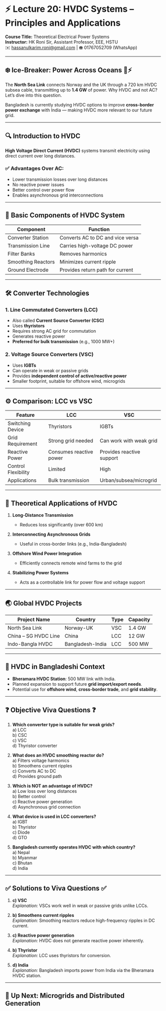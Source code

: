 
# ⚡ Lecture 20: HVDC Systems – Principles and Applications

**Course Title:** Theoretical Electrical Power Systems  
**Instructor:** HK Roni Sir, Assistant Professor, EEE, HSTU  
✉️ hassanulkarim.roni@gmail.com | ☎️ 01767052709 (WhatsApp)

---

## ❄️ Ice-Breaker: Power Across Oceans 🌊⚡

The **North Sea Link** connects Norway and the UK through a 720 km HVDC subsea cable, transmitting up to **1.4 GW** of power. Why HVDC and not AC? Let’s dive into this question.

Bangladesh is currently studying HVDC options to improve **cross-border power exchange** with India — making HVDC more relevant to our future grid.

---

## 🔍 Introduction to HVDC

**High Voltage Direct Current (HVDC)** systems transmit electricity using direct current over long distances. 

### ✅ Advantages Over AC:

- Lower transmission losses over long distances
- No reactive power issues
- Better control over power flow
- Enables asynchronous grid interconnections

---

## 🧱 Basic Components of HVDC System

| Component            | Function                                 |
|---------------------|------------------------------------------|
| Converter Station   | Converts AC to DC and vice versa         |
| Transmission Line   | Carries high-voltage DC power            |
| Filter Banks        | Removes harmonics                        |
| Smoothing Reactors  | Minimizes current ripple                 |
| Ground Electrode    | Provides return path for current         |

---

## 🛠️ Converter Technologies

### 1. **Line Commutated Converters (LCC)**

- Also called **Current Source Converter (CSC)**
- Uses **thyristors**
- Requires strong AC grid for commutation
- Generates reactive power
- **Preferred for bulk transmission** (e.g., 1000 MW+)

### 2. **Voltage Source Converters (VSC)**

- Uses **IGBTs**
- Can operate in weak or passive grids
- Provides **independent control of active/reactive power**
- Smaller footprint, suitable for offshore wind, microgrids

---

## ⚙️ Comparison: LCC vs VSC

| Feature                 | LCC                      | VSC                          |
|------------------------|--------------------------|------------------------------|
| Switching Device        | Thyristors               | IGBTs                        |
| Grid Requirement        | Strong grid needed       | Can work with weak grid      |
| Reactive Power          | Consumes reactive power  | Provides reactive support    |
| Control Flexibility     | Limited                  | High                         |
| Applications            | Bulk transmission        | Urban/subsea/microgrid       |

---

## 🧪 Theoretical Applications of HVDC

1. **Long-Distance Transmission**
   - Reduces loss significantly (over 600 km)

2. **Interconnecting Asynchronous Grids**
   - Useful in cross-border links (e.g., India-Bangladesh)

3. **Offshore Wind Power Integration**
   - Efficiently connects remote wind farms to the grid

4. **Stabilizing Power Systems**
   - Acts as a controllable link for power flow and voltage support

---

## 🌏 Global HVDC Projects

| Project Name         | Country         | Type     | Capacity     |
|----------------------|------------------|----------|--------------|
| North Sea Link       | Norway-UK        | VSC      | 1.4 GW       |
| China – SG HVDC Line | China            | LCC      | 12 GW        |
| Indo-Bangla HVDC     | Bangladesh-India | LCC      | 500 MW       |

---

## 📌 HVDC in Bangladeshi Context

- **Bheramara HVDC Station**: 500 MW link with India.
- Planned expansion to support future **grid import/export needs**.
- Potential use for **offshore wind**, **cross-border trade**, and **grid stability**.

---

## ❓ Objective Viva Questions ❓

1. **Which converter type is suitable for weak grids?**  
   a) LCC  
   b) CSC  
   c) VSC  
   d) Thyristor converter  

2. **What does an HVDC smoothing reactor do?**  
   a) Filters voltage harmonics  
   b) Smoothens current ripples  
   c) Converts AC to DC  
   d) Provides ground path  

3. **Which is NOT an advantage of HVDC?**  
   a) Low loss over long distances  
   b) Better control  
   c) Reactive power generation  
   d) Asynchronous grid connection  

4. **What device is used in LCC converters?**  
   a) IGBT  
   b) Thyristor  
   c) Diode  
   d) GTO  

5. **Bangladesh currently operates HVDC with which country?**  
   a) Nepal  
   b) Myanmar  
   c) Bhutan  
   d) India  

---

## ✅ Solutions to Viva Questions ✅

1. **c) VSC**  
   *Explanation:* VSCs work well in weak or passive grids unlike LCCs.

2. **b) Smoothens current ripples**  
   *Explanation:* Smoothing reactors reduce high-frequency ripples in DC current.

3. **c) Reactive power generation**  
   *Explanation:* HVDC does not generate reactive power inherently.

4. **b) Thyristor**  
   *Explanation:* LCC uses thyristors for conversion.

5. **d) India**  
   *Explanation:* Bangladesh imports power from India via the Bheramara HVDC station.

---

## 🧭 Up Next: Microgrids and Distributed Generation
